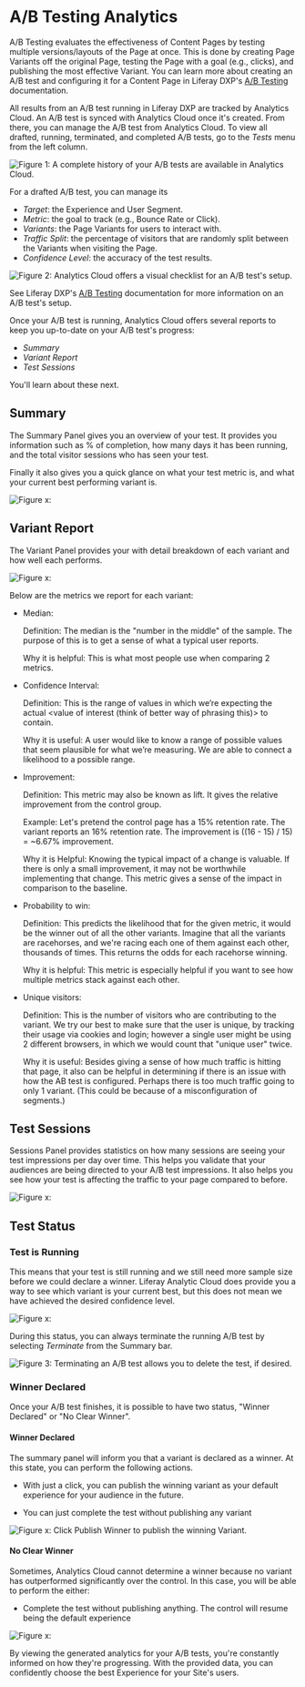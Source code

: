 # A/B Testing Analytics

A/B Testing evaluates the effectiveness of Content Pages by testing multiple
versions/layouts of the Page at once. This is done by creating Page Variants off
the original Page, testing the Page with a goal (e.g., clicks), and publishing
the most effective Variant. You can learn more about creating an A/B test and
configuring it for a Content Page in Liferay DXP's
[A/B Testing](/docs/7-2/user/-/knowledge_base/u/a-b-testing) documentation.

All results from an A/B test running in Liferay DXP are tracked by Analytics
Cloud. An A/B test is synced with Analytics Cloud once it's created. From there,
you can manage the A/B test from Analytics Cloud. To view all drafted, running,
terminated, and completed A/B tests, go to the *Tests* menu from the left
column.

![Figure 1: A complete history of your A/B tests are available in Analytics Cloud.](../../images/ab-test-view.png)

For a drafted A/B test, you can manage its

- *Target*: the Experience and User Segment.
- *Metric*: the goal to track (e.g., Bounce Rate or Click).
- *Variants*: the Page Variants for users to interact with.
- *Traffic Split*: the percentage of visitors that are randomly split between
  the Variants when visiting the Page.
- *Confidence Level*: the accuracy of the test results.

![Figure 2: Analytics Cloud offers a visual checklist for an A/B test's setup.](../../images/ab-test-draft-setup.png)

See Liferay DXP's [A/B Testing](/docs/7-2/user/-/knowledge_base/u/a-b-testing)
documentation for more information on an A/B test's setup.

Once your A/B test is running, Analytics Cloud offers several reports to keep
you up-to-date on your A/B test's progress:

- *Summary*
- *Variant Report*
- *Test Sessions*

You'll learn about these next.

## Summary

The Summary Panel gives you an overview of your test. It provides you
information such as % of completion, how many days it has been running, and the
total visitor sessions who has seen your test.

Finally it also gives you a quick glance on what your test metric is, and what
your current best performing variant is.

![Figure x: ](../../images/ab-test-summary.png)

## Variant Report

The Variant Panel provides your with detail breakdown of each variant and how
well each performs.

![Figure x: ](../../images/ab-test-variant-report.png)

Below are the metrics we report for each variant:

- Median:

    Definition: The median is the "number in the middle" of the sample. The
    purpose of this is to get a sense of what a typical user reports.

    Why it is helpful: This is what most people use when comparing 2 metrics.

- Confidence Interval:

    Definition: This is the range of values in which we’re expecting the actual
    <value of interest (think of better way of phrasing this)> to contain. 

    Why it is useful: A user would like to know a range of possible values that
    seem plausible for what we’re measuring. We are able to connect a likelihood
    to a possible range.

- Improvement:

    Definition: This metric may also be known as lift. It gives the relative
    improvement from the control group.

    Example: Let's pretend the control page has a 15% retention rate. The
    variant reports an 16% retention rate. The improvement is ((16 - 15) / 15) =
    ~6.67% improvement.

    Why it is Helpful: Knowing the typical impact of a change is valuable. If
    there is only a small improvement, it may not be worthwhile implementing
    that change. This metric gives a sense of the impact in comparison to the
    baseline.

- Probability to win:

    Definition: This predicts the likelihood that for the given metric, it would
    be the winner out of all the other variants. Imagine that all the variants
    are racehorses, and we're racing each one of them against each other,
    thousands of times. This returns the odds for each racehorse winning.

   Why it is helpful: This metric is especially helpful if you want to see how
   multiple metrics stack against each other.

- Unique visitors:

    Definition: This is the number of visitors who are contributing to the
    variant. We try our best to make sure that the user is unique, by tracking
    their usage via cookies and login; however a single user might be using 2
    different browsers, in which we would count that "unique user" twice.

    Why it is useful: Besides giving a sense of how much traffic is hitting that
    page, it also can be helpful in determining if there is an issue with how
    the AB test is configured. Perhaps there is too much traffic going to only 1
    variant. (This could be because of a misconfiguration of segments.)

## Test Sessions

Sessions Panel provides statistics on how many sessions are seeing your test
impressions per day over time. This helps you validate that your audiences are
being directed to your A/B test impressions. It also helps you see how your test
is affecting the traffic to your page compared to before.

![Figure x: ](../../images/ab-test-sessions.png)

## Test Status

### Test is Running

This means that your test is still running and we still need more sample size
before we could declare a winner. Liferay Analytic Cloud does provide you a way
to see which variant is your current best, but this does not mean we have
achieved the desired confidence level.

![Figure x: ](../../images/ab-test-current-best.png)

During this status, you can always terminate the running A/B test by selecting
*Terminate* from the Summary bar.

![Figure 3: Terminating an A/B test allows you to delete the test, if desired.](../../images/ab-test-terminate.png)

### Winner Declared

Once your A/B test finishes, it is possible to have two status, "Winner Declared" or "No Clear Winner".

#### Winner Declared

The summary panel will inform you that a variant is declared as a winner. At
this state, you can perform the following actions. 

- With just a click, you can publish the winning variant as your default experience for your audience in the future. 

- You can just complete the test without publishing any variant

![Figure x: Click *Publish Winner* to publish the winning Variant.](../../images/ab-test-winner-declared.png)

#### No Clear Winner

Sometimes, Analytics Cloud cannot determine a winner because no variant has
outperformed significantly over the control. In this case, you will be able to
perform the either:

- Complete the test without publishing anything. The control will resume being
  the default experience

![Figure x: ](../../images/ab-test-no-winner.png)

By viewing the generated analytics for your A/B tests, you're constantly
informed on how they're progressing. With the provided data, you can confidently
choose the best Experience for your Site's users.

